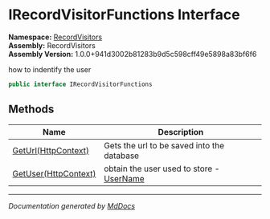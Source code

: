 ﻿<!--  
  <auto-generated>   
    The contents of this file were generated by a tool.  
    Changes to this file may be list if the file is regenerated  
  </auto-generated>   
-->

# IRecordVisitorFunctions Interface

**Namespace:** [RecordVisitors](../index.md)  
**Assembly:** RecordVisitors  
**Assembly Version:** 1.0.0+941d3002b81283b9d5c598cff49e5898a83bf6f6

how to indentify the user

```csharp
public interface IRecordVisitorFunctions
```

## Methods

| Name                                       | Description                                                                          |
| ------------------------------------------ | ------------------------------------------------------------------------------------ |
| [GetUrl(HttpContext)](methods/GetUrl.md)   | Gets the url to be saved into the database                                           |
| [GetUser(HttpContext)](methods/GetUser.md) | obtain the user used to store \- [UserName](../IUserRecorded/properties/UserName.md) |

___

*Documentation generated by [MdDocs](https://github.com/ap0llo/mddocs)*
